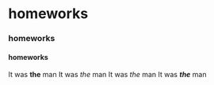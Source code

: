 # homeworks
### homeworks
#### homeworks
 It was **the** man 
 It was *the* man
 It was _the_ man
 It was ***the*** man
